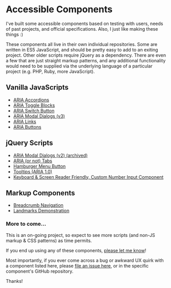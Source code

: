 # Accessible Components  

I've built some accessible components based on testing with users, needs of past projects, and official specifications. Also, I just like making these things :)   

These components all live in their own individual repositories. Some are written in ES5 JavaScript, and should be pretty easy to add to an exiting project. Other older scripts require jQuery as a dependency. There are even a few that are just straight markup patterns, and any additional functionality would need to be supplied via the underlying language of a particular project (e.g. PHP, Ruby, more JavaScript).  

## Vanilla JavaScripts
* [ARIA Accordions](https://github.com/scottaohara/accessible_accordions)  
* [ARIA Toggle Blocks](https://github.com/scottaohara/aria_toggle_blocks)  
* [ARIA Switch Button](https://github.com/scottaohara/aria-switch-button)  
* [ARIA Modal Dialogs (v3)](https://github.com/scottaohara/accessible_modal_window)
* [ARIA Links](https://github.com/scottaohara/aria-links)  
* [ARIA Buttons](https://github.com/scottaohara/a11y_button)    

## jQuery Scripts
* [ARIA Modal Dialogs (v2) (archived)](https://github.com/scottaohara/accessible_modal_window/tree/version_2_archive)  
* [ARIA (or not) Tabs](https://github.com/scottaohara/accessible_tabs)  
* [Hamburger Menu Button](https://github.com/scottaohara/accessible_hamburger)  
* [Tooltips (ARIA 1.0)](https://github.com/scottaohara/a11y_tooltips)  
* [Keyboard & Screen Reader Friendly, Custom Number Input Component](https://github.com/scottaohara/Numbler)  

## Markup Components  
* [Breadcrumb Navigation](https://github.com/scottaohara/a11y_breadcrumbs)  
* [Landmarks Demonstration](https://github.com/scottaohara/landmarks_demo)

### More to come...
This is an on-going project, so expect to see more scripts (and non-JS markup & CSS patterns) as time permits.  

If you end up using any of these components, [please let me know](https://twitter.com/scottohara)!  

Most importantly, if you ever come across a bug or awkward UX quirk with a component listed here, please [file an issue here](https://github.com/scottaohara/accessible_components/issues/new), or in the specific component's GitHub repository.

Thanks!

